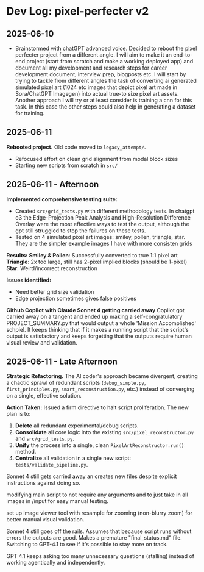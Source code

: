 # Dev Log: pixel-perfecter v2

## 2025-06-10

- Brainstormed with chatGPT advanced voice. Decided to reboot the pixel perfecter project from a different angle. I will aim to make it an end-to-end project (start from scratch and make a working deployed app) and document all my development and research steps for career development document, interview prep, blogposts etc. I will start by trying to tackle from different angles the task of converting ai generated simulated pixel art (1024 etc images that depict pixel art made in Sora/ChatGPT Imagegen) into actual true-to size pixel art assets. Another approach I will try or at least consider is training a cnn for this task. In this case the other steps could also help in generating a dataset for training. 

## 2025-06-11

**Rebooted project.** Old code moved to `legacy_attempt/`.

- Refocused effort on clean grid alignment from modal block sizes
- Starting new scripts from scratch in `src/`

## 2025-06-11 - Afternoon

**Implemented comprehensive testing suite:**
- Created `src/grid_tests.py` with different methodology tests. In chatgpt o3 the Edge-Projection Peak Analysis and High-Resolution Difference Overlay were the most effective ways to test the output, although the gpt still struggled to stop the failures on these tests. 
- Tested on 4 simulated pixel art images: smiley, pollen, triangle, star. They are the simpler example images I have with more consisten grids

**Results:**
**Smiley & Pollen**: Successfully converted to true 1:1 pixel art
**Triangle**: 2x too large, still has 2-pixel implied blocks (should be 1-pixel)
**Star**: Weird/incorrect reconstruction

**Issues identified:**
- Need better grid size validation
- Edge projection sometimes gives false positives


**Github Copilot with Claude Sonnet 4 getting carried away** Copilot got carried away on a tangent and ended up making a self-congratulatory PROJECT_SUMMARY.py that would output a whole 'Mission Accomplished' schpiel. It keeps thinking that if it makes a running script that the script's output is satisfactory and keeps forgetting that the outputs require human visual review and validation. 

## 2025-06-11 - Late Afternoon

**Strategic Refactoring.** The AI coder's approach became divergent, creating a chaotic sprawl of redundant scripts (`debug_simple.py`, `first_principles.py`, `smart_reconstruction.py`, etc.) instead of converging on a single, effective solution.

**Action Taken:** Issued a firm directive to halt script proliferation. The new plan is to:
1.  **Delete** all redundant experimental/debug scripts.
2.  **Consolidate** all core logic into the existing `src/pixel_reconstructor.py` and `src/grid_tests.py`.
3.  **Unify** the process into a single, clean `PixelArtReconstructor.run()` method.
4.  **Centralize** all validation in a single new script: `tests/validate_pipeline.py`.

Sonnet 4 still gets carried away an creates new files despite explicit instructions against doing so. 

modifying main script to not require any arguments and to just take in all images in /input for easy manual testing.

set up image viewer tool with resample for zooming (non-blurry zoom) for better manual visual validation. 

Sonnet 4 still goes off the rails. Assumes that because script runs without errors the outputs are good. Makes a premature "final_status.md" file. Switching to GPT-4.1 to see if it's possible to stay more on track. 

GPT 4.1 keeps asking too many unnecessary questions (stalling) instead of working agentically and independently. 